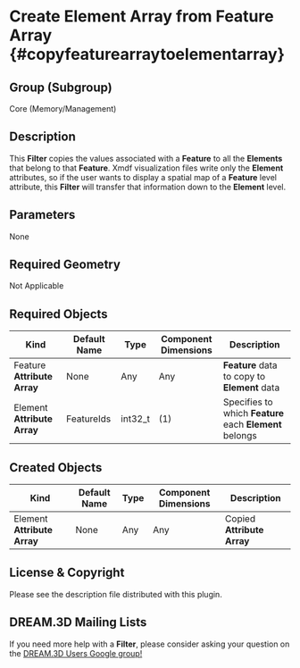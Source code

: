 Create Element Array from Feature Array {#copyfeaturearraytoelementarray}
=============

## Group (Subgroup) ##

Core (Memory/Management)

## Description ##
This **Filter** copies the values associated with a **Feature** to all the **Elements** that belong to that **Feature**.  Xmdf visualization files write only the **Element** attributes, so if the user wants to display a spatial map of a **Feature** level attribute, this **Filter** will transfer that information down to the **Element** level.

## Parameters ##
None

## Required Geometry ##
Not Applicable

## Required Objects ##
| Kind | Default Name | Type | Component Dimensions | Description |
|------|--------------|-------------|---------|-----|
| Feature **Attribute Array**  | None | Any | Any | **Feature** data to copy to **Element** data  |
| Element **Attribute Array** | FeatureIds  | int32_t | (1) | Specifies to which **Feature** each **Element** belongs  |


## Created Objects ##
| Kind | Default Name | Type | Component Dimensions | Description |
|------|--------------|-------------|---------|-----|
| Element **Attribute Array** | None | Any | Any | Copied **Attribute Array**  |


## License & Copyright ##

Please see the description file distributed with this plugin.

## DREAM.3D Mailing Lists ##

If you need more help with a **Filter**, please consider asking your question on the [DREAM.3D Users Google group!](https://groups.google.com/forum/?hl=en#!forum/dream3d-users)


